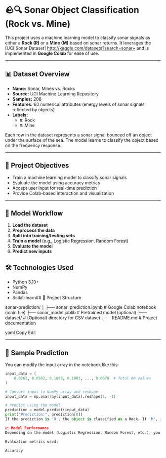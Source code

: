 # 🪨🔍 Sonar Object Classification (Rock vs. Mine)

This project uses a machine learning model to classify sonar signals as either a **Rock (R)** or a **Mine (M)** based on sonar returns. It leverages the [UCI Sonar Dataset] http://kaggle.com/datasets?search=sonar+ and is implemented in **Google Colab** for ease of use.

---
## 📊 Dataset Overview

- **Name:** Sonar, Mines vs. Rocks
- **Source:** UCI Machine Learning Repository
- **Samples:** 208
- **Features:** 60 numerical attributes (energy levels of sonar signals reflected by objects)
- **Labels:**
  - `R`: Rock
  - `M`: Mine

Each row in the dataset represents a sonar signal bounced off an object under the surface of the sea. The model learns to classify the object based on the frequency response.

---

## 🧠 Project Objectives

- Train a machine learning model to classify sonar signals
- Evaluate the model using accuracy metrics
- Accept user input for real-time prediction
- Provide Colab-based interaction and visualization

---

## 🧪 Model Workflow

1. **Load the dataset**
2. **Preprocess the data**
3. **Split into training/testing sets**
4. **Train a model** (e.g., Logistic Regression, Random Forest)
5. **Evaluate the model**
6. **Predict new inputs**
## 🛠️ Technologies Used

- Python 3.10+
- NumPy
- Pandas
- Scikit-learn## 📂 Project Structure

sonar-prediction/
│
├── sonar_prediction.ipynb # Google Colab notebook (main file)
├── sonar_model.joblib # Pretrained model (optional)
├── dataset/ # (Optional) directory for CSV dataset
├── README.md # Project documentation

yaml
Copy
Edit

---

## 🧾 Sample Prediction

You can modify the input array in the notebook like this:

```python
input_data = (
    0.0262, 0.0582, 0.1099, 0.1083, ..., 0.0078  # Total 60 values
)

# Convert input to NumPy array and reshape
input_data = np.asarray(input_data).reshape(1, -1)

# Predict using the model
prediction = model.predict(input_data)
print("Prediction:", prediction[0])
If the prediction is 'R', the object is classified as a Rock. If 'M', it's a Mine.

📈 Model Performance
Depending on the model (Logistic Regression, Random Forest, etc.), you can expect around 85-90% accuracy on the test data.

Evaluation metrics used:

Accuracy

